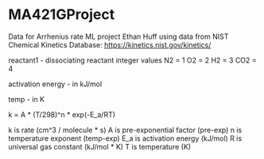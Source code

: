 # MA421GProject
Data for Arrhenius rate ML project
Ethan Huff
using data from NIST Chemical Kinetics Database: https://kinetics.nist.gov/kinetics/

reactant1 - dissociating reactant integer values
N2 = 1
O2 = 2
H2 = 3
CO2 = 4

activation energy - in kJ/mol

temp - in K

k = A * (T/298)^n * exp(-E_a/RT)

k is rate (cm^3 / molecule * s)
A is pre-exponential factor (pre-exp)
n is temperature exponent (temp-exp)
E_a is activation energy (kJ/mol)
R is universal gas constant (kJ/mol * K)
T is temperature (K)

